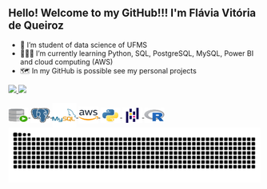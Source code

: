 ## Hello! Welcome to my GitHub!!! I'm Flávia Vitória de Queiroz
- 📔 I’m student of data science of UFMS
- 👩🏽‍💻 I’m currently learning Python, SQL, PostgreSQL, MySQL, Power BI and cloud computing (AWS)
- 🗺️ In my GitHub is possible see my personal projects 

<div>
<a href="https://github.com/flaviavitoriadequeiroz">
<img height="175em" src="https://github-readme-stats.vercel.app/api?username=flaviavitoriadequeiroz&show_icons=true&theme=neon&include_all_commits-true&count_private-true"/_>
<img height="175em" src="https://github-readme-stats.vercel.app/api/top-langs/?username=flaviavitoriadequeiroz&layout=compact&langs_count=16&theme=neon"/_>
</div>

<div style="display: inline_block"><br>
  <img align="center" alt="sql" height="30" width="40" src="https://github.com/devicons/devicon/blob/master/icons/sqldeveloper/sqldeveloper-original.svg">
  <img align="center" alt="sql" height="30" width="40" src="https://github.com/devicons/devicon/blob/master/icons/postgresql/postgresql-original.svg">
  <img align="center" alt="mysql" height="50" width="48" src="https://github.com/devicons/devicon/blob/master/icons/mysql/mysql-original-wordmark.svg">
  <img align="center" alt="aws" height="35" width="40" src="https://github.com/devicons/devicon/blob/master/icons/amazonwebservices/amazonwebservices-original-wordmark.svg">
  <img align="center" alt="Python" height="30" width="40" src="https://raw.githubusercontent.com/devicons/devicon/master/icons/python/python-original.svg">
  <img align="center" alt="R" height="30" width="40" src="https://github.com/devicons/devicon/blob/master/icons/pandas/pandas-original.svg">
  <img align="center" alt="R" height="30" width="40" src="https://github.com/devicons/devicon/blob/master/icons/r/r-original.svg">
</div>

<picture>
  <source media="(prefers-color-scheme: dark)" srcset="https://raw.githubusercontent.com/flaviavitoriadequeiroz/flaviavitoriadequeiroz/output/github-contribution-grid-snake-dark.svg">
  <source media="(prefers-color-scheme: light)" srcset="https://raw.githubusercontent.com/flaviavitoriadequeiroz/flaviavitoriadequeiroz/output/github-contribution-grid-snake-dark.svg">
  <img align="center" alt="github contribution grid snake animation" src="https://raw.githubusercontent.com/flaviavitoriadequeiroz/flaviavitoriadequeiroz/output/github-contribution-grid-snake.svg">
</picture>
<br><br>
